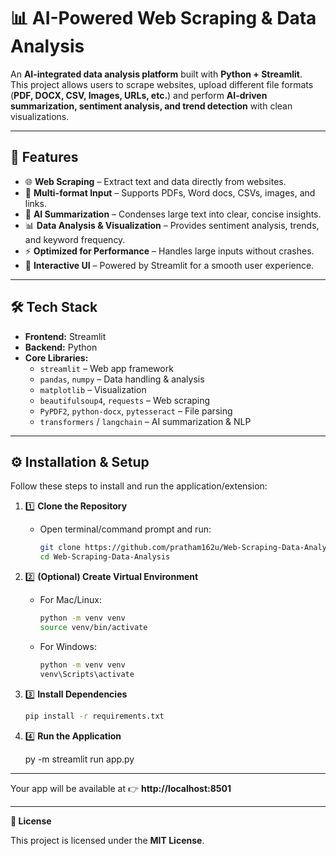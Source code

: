 # 📊 AI-Powered Web Scraping & Data Analysis

An **AI-integrated data analysis platform** built with **Python + Streamlit**.  
This project allows users to scrape websites, upload different file formats (**PDF, DOCX, CSV, Images, URLs, etc.**) and perform **AI-driven summarization, sentiment analysis, and trend detection** with clean visualizations.  

---

## 🚀 Features
- 🌐 **Web Scraping** – Extract text and data directly from websites.  
- 📂 **Multi-format Input** – Supports PDFs, Word docs, CSVs, images, and links.  
- 🤖 **AI Summarization** – Condenses large text into clear, concise insights.  
- 📊 **Data Analysis & Visualization** – Provides sentiment analysis, trends, and keyword frequency.  
- ⚡ **Optimized for Performance** – Handles large inputs without crashes.  
- 🎨 **Interactive UI** – Powered by Streamlit for a smooth user experience.  

---

## 🛠️ Tech Stack
- **Frontend:** Streamlit  
- **Backend:** Python  
- **Core Libraries:**  
  - `streamlit` – Web app framework  
  - `pandas`, `numpy` – Data handling & analysis  
  - `matplotlib` – Visualization  
  - `beautifulsoup4`, `requests` – Web scraping  
  - `PyPDF2`, `python-docx`, `pytesseract` – File parsing  
  - `transformers` / `langchain` – AI summarization & NLP  

---

## ⚙️ Installation & Setup

Follow these steps to install and run the application/extension:

1. 1️⃣ **Clone the Repository**  
   - Open terminal/command prompt and run:  
     ```bash
     git clone https://github.com/pratham162u/Web-Scraping-Data-Analysis.git
     cd Web-Scraping-Data-Analysis
     ```

2. 2️⃣ **(Optional) Create Virtual Environment**  
   - For Mac/Linux:  
     ```bash
     python -m venv venv
     source venv/bin/activate
     ```  
   - For Windows:  
     ```bash
     python -m venv venv
     venv\Scripts\activate
     ```

3. 3️⃣ **Install Dependencies**  
   ```bash
   pip install -r requirements.txt


4. 4️⃣ **Run the Application**

   py -m streamlit run app.py

----
Your app will be available at 👉 **http://localhost:8501**

----
**📄 License**

This project is licensed under the **MIT License**.

